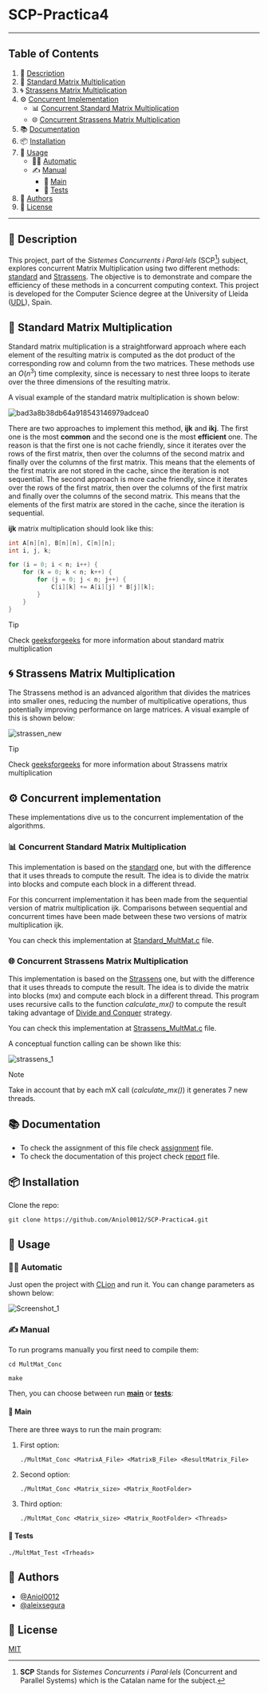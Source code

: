 # SCP-Practica4

---
## Table of Contents
1. 📝 [Description](#-description)
2. 🧮 [Standard Matrix Multiplication](#-standard-matrix-multiplication)
3. 🌀 [Strassens Matrix Multiplication](#-strassens-matrix-multiplication)
4. ⚙️ [Concurrent Implementation](#-concurrent-implementation)
    - 📊 [Concurrent Standard Matrix Multiplication](#-concurrent-standard-matrix-multiplication)
    - 🌐 [Concurrent Strassens Matrix Multiplication](#-concurrent-strassens-matrix-multiplication)
5. 📚 [Documentation](#-documentation)
6. 📦 [Installation](#-installation)
7. 🚀 [Usage](#-usage)
    - 🧑‍💻 [Automatic](#-automatic)
    - ✍️ [Manual](#-manual)
        - 🌟 [Main](#-main)
        - 🧪 [Tests](#-tests)
8. 👥 [Authors](#-authors)
9. 📄 [License](#-license)

---

## 📝 Description

This project, part of the *Sistemes Concurrents i Paral·lels* (SCP[^1]) subject, explores concurrent Matrix 
Multiplication using two different methods: [standard](#-standard-matrix-multiplication) and [Strassens](#-strassens-matrix-multiplication).
The objective is to demonstrate and compare the efficiency of these methods in a concurrent computing context.
This project is developed for the Computer Science degree at the University of Lleida ([UDL](https://udl.cat)), Spain.

> [^1]: **SCP** Stands for *Sistemes Concurrents i Paral·lels* (Concurrent and Parallel Systems) which is the Catalan name for the subject.

## 🧮 Standard Matrix Multiplication

Standard matrix multiplication is a straightforward approach where each element of the resulting matrix is computed as 
the dot product of the corresponding row and column from the two matrices. These methods use an $O(n^3)$ time complexity, 
since is necessary to nest three loops to iterate over the three dimensions of the resulting matrix.

A visual example of the standard matrix multiplication is shown below:

![bad3a8b38db64a918543146979adcea0](https://github.com/Aniol0012/SCP-Practica4/assets/53788631/6077d953-70de-4888-86b1-2180ddf95774)

There are two approaches to implement this method, **ijk** and **ikj**. The first one is the most **common** and the second one is
the most **efficient** one. The reason is that the first one is not cache friendly, since it iterates over the rows of the
first matrix, then over the columns of the second matrix and finally over the columns of the first matrix. This means
that the elements of the first matrix are not stored in the cache, since the iteration is not sequential. The second
approach is more cache friendly, since it iterates over the rows of the first matrix, then over the columns of the first
matrix and finally over the columns of the second matrix. This means that the elements of the first matrix are stored in
the cache, since the iteration is sequential.

**ijk** matrix multiplication should look like this:

```c
int A[n][n], B[n][n], C[n][n];
int i, j, k;

for (i = 0; i < n; i++) {
    for (k = 0; k < n; k++) {
        for (j = 0; j < n; j++) {
            C[i][k] += A[i][j] * B[j][k];
        }
    }
}
```

> [!TIP]
> Check [geeksforgeeks](https://www.geeksforgeeks.org/c-program-multiply-two-matrices/) for more information about standard matrix multiplication


## 🌀 Strassens Matrix Multiplication

The Strassens method is an advanced algorithm that divides the matrices into smaller ones, reducing the number of multiplicative operations, thus potentially improving performance on large matrices.
A visual example of this is shown below:

![strassen_new](https://github.com/Aniol0012/SCP-Practica4/assets/53788631/5abfa375-036d-4312-8a06-5eec0c11c30f)


> [!TIP]
> Check [geeksforgeeks](https://www.geeksforgeeks.org/strassens-matrix-multiplication/) for more information about Strassens matrix multiplication

## ⚙️ Concurrent implementation
These implementations dive us to the concurrent implementation of the algorithms.

### 📊 Concurrent Standard Matrix Multiplication

This implementation is based on the [standard](#-standard-matrix-multiplication) one, but with the difference that it uses
threads to compute the result. The idea is to divide the matrix into blocks and compute each block in a different thread.

For this concurrent implementation it has been made from the sequential version of matrix multiplication ijk. Comparisons 
between sequential and concurrent times have been made between these two versions of matrix multiplication ijk.

You can check this implementation at [Standard_MultMat.c](./MultMat_Conc/Standard_MultMat.c) file.

### 🌐 Concurrent Strassens Matrix Multiplication

This implementation is based on the [Strassens](#-strassen-matrix-multiplication) one, but with the difference that it uses
threads to compute the result. The idea is to divide the matrix into blocks (mx) and compute each block in a different thread.
This program uses recursive calls to the function *calculate_mx()* to compute the result taking advantage of [Divide and Conquer](https://en.wikipedia.org/wiki/Divide-and-conquer_algorithm) strategy.

You can check this implementation at [Strassens_MultMat.c](./MultMat_Conc/Strassens_MultMat.c) file.

A conceptual function calling can be shown like this:

![strassens_1](https://github.com/Aniol0012/SCP-Practica4/assets/53788631/80bf5883-a392-4c50-bda1-5ecf2ea8fd07)

> [!NOTE]
> Take in account that by each mX call (*calculate_mx()*) it generates 7 new threads.

## 📚 Documentation

- To check the assignment of this file check [assignment](./Practica4_SCP.pdf) file.
- To check the documentation of this project check [report](./report.pdf) file.

## 📦 Installation
Clone the repo:

```shell
git clone https://github.com/Aniol0012/SCP-Practica4.git
```

## 🚀 Usage

### 🧑‍💻 Automatic
Just open the project with [CLion](https://www.jetbrains.com/clion/) and run it. You can change parameters as shown below:

![Screenshot_1](https://github.com/Aniol0012/SCP-Practica4/assets/53788631/ded2b73b-9161-45bd-9baf-72593cb3dc42)

### ✍️ Manual

To run programs manually you first need to compile them:

```shell
cd MultMat_Conc
```

```shell
make
```

Then, you can choose between run **[main](./MultMat_Conc/MultMat_Conc.c)** or **[tests](./MultMat_Conc/MultMat_Test.c)**:

#### 🌟 Main
There are three ways to run the main program:

  1. First option:
     ````shell
     ./MultMat_Conc <MatrixA_File> <MatrixB_File> <ResultMatrix_File>
     ````
  1. Second option:
     ````shell
     ./MultMat_Conc <Matrix_size> <Matrix_RootFolder>
     ````
  1. Third option:
     ````shell
     ./MultMat_Conc <Matrix_size> <Matrix_RootFolder> <Threads>
     ````

#### 🧪 Tests

```shell
./MultMat_Test <Trheads>
```


## 👥 Authors

- [@Aniol0012](https://github.com/Aniol0012)
- [@aleixsegura](https://github.com/aleixsegura)

## 📄 License

[MIT](https://choosealicense.com/licenses/mit/)